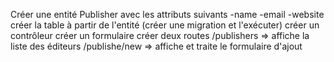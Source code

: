 Créer une entité Publisher avec les attributs suivants
-name
-email
-website
créer la table à partir de l'entité (créer une migration et l'exécuter)
créer un contrôleur
créer un formulaire
créer deux routes
/publishers => affiche la liste des éditeurs
/publishe/new => affiche et traite le formulaire d'ajout